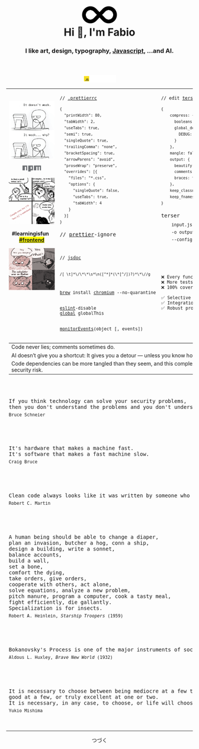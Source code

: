 <div align="center">
    <header>
        <h1>
            <img width="94px" height="46px" src="./res/image/devOpsAni.svg"><br>
            Hi 👋, I'm Fabio
        </h1>
        <h3>
            I like art, design, typography, <a href="https://httparchive.org/reports/state-of-javascript" target="_blank">Javascript</a>, ...and AI.
        </h3>
    </header>
    <p>
        <a href="https://developer.mozilla.org/en-US/search?q="><!-- ?q=FabioVergani -->
            <img width="90" alt="MDN" src="./res/image/JavaScript.svg">
        </a>
    </p>
    <table>
        <tr>
            <td valign="top" width="33%" rowspan="3">
                <br />
                <div align="center">
                    <p>
                        <a href="./res/memes/programming/worst-code-ever-run.jpg">
                            <img width="208" height"264" title="So true." src="./res/memes/programming/why.png">
                        </a>
                    </p>
                    <p>
                        <a href="./npm.md">
                            <img width="50px" src="./res/image/npm.svg">
                        </a>
                    </p>
                    <p>
                        <a href="https://jshint.com">
                            <img width="208" src="./res/memes/programming/line178s.png">
                        </a>
                    </p>
		    <p>
        		<b>#learningisfun</b>&ensp;
        		<b><mark><a href="./frontend.md">#frontend</a></mark></b>  	    
		    </p>
		    <img width="208" src="./res/memes/programming/calculatorWasOnRadian.png">
                </div>
            </td>
            <td valign="top" width="32%">
		    <pre><code>// <a href="https://prettier.io/docs/en/configuration.html">.prettierrc</a>
<sup>
{
  "printWidth": 80,
  "tabWidth": 2,
  "useTabs": true,
  "semi": true,
  "singleQuote": true,
  "trailingComma": "none",
  "bracketSpacing": true,
  "arrowParens": "avoid",
  "proseWrap": "preserve",
  "overrides": [{
    "files": "*.css",
    "options": {
      "singleQuote": false,
      "useTabs": true,
      "tabWidth": 4
    }
  }]
}</sup></code></pre>
<pre>
// <a href="https://prettier.io/playground">prettier</a>-ignore
</pre>
            </td>
            <td valign="top" width="34%">
<pre><code>// edit <a href="https://try.terser.org">terser</a> <a href="https://terser.org/docs/api-reference#minify-options-structure">options</a>
<sup>
{
    compress: {
      booleans: false,
      global_defs: {
        DEBUG: true
      }
    },
    mangle: false,
    output: {
      beautify: true,
      comments: true,
      braces: true
    },
    keep_classnames: true,
    keep_fnames: true
}</sup></code></pre>
<pre>
terser<sub>
    input.js
    -o output.js
    --config-file <a href="https://terser.org/docs/api-reference/#minify-options-structure">tc.json</a></sub>
</pre>
            </td>
        </tr>
	<tr>
		<td>
<pre><code>// <a href="https://jsdoc.app">jsdoc</a>
<br>
<sup>/[ \t]*\/\*\*\s*\n([^*]*(\*[^/])?)*\*\//g</sup>
</code></pre>
		</td>
		<td rowspan="2">
<sup>
<pre title="Il vero problema è che testiamo sempre nelle condizioni sbagliate.&#010;&#010;Facciamo prove di carico quando tutto è perfetto, stabile, pulito&#010;ed i pianeti sono allineati... ma nella realtà, le cose vanno male&#010;sempre nel modo più stupido ed imprevedibile possibile.&#010;&#010;C’è una verità che tutti conoscono ma che pochi hanno il coraggio di urlare:&#010;i sistemi critici vengono testati per fallire in modo educato,&#010;non in modo realistico.">
❌ Every functions needs a unit test.
❌ More tests mean fewer bugs.
❌ 100% coverage guarantee quality.<br>
✅ Selective unit testing.
✅ Integration tests.
✅ Robust production monitoring.
</pre>	
</sup>
		</td>
	</tr>
        <tr>
            <td>
<sub><pre>
<a href="https://formulae.brew.sh/cask/chromium">brew</a> install <a href="https://www.chromium.org/chromium-projects/)">chromium</a> --no-quarantine
<br>
<a href="https://eslint.org/demo">eslint</a>-disable
<a href="https://eslint.org/docs/user-guide/configuring/language-options">global</a> globalThis
<br>
<a href="https://developer.chrome.com/blog/quickly-monitor-events-from-the-console-panel-2/">monitorEvents</a>(object [, events])
</pre></sub>
            </td>
        </tr>
	<tr>
		<td align="center" colspan="3">
			<table>
				<tr>
					<td>
						Code never lies; comments sometimes do.
					</td>
				</tr> 
				<tr>
					<td title="Learn the fundamentals, build things, break things, fix it. 𝗧𝗵𝗲𝗿𝗲 𝗮𝗿𝗲 𝗻𝗼 𝘀𝗵𝗼𝗿𝘁𝗰𝘂𝘁𝘀">
						AI doesn’t give you a shortcut: It gives you a detour — unless you know how to guide it.
					</td>
				</tr>
				<tr>
					<td>
						Code dependencies can be more tangled than they seem, and this complexity poses serious security risk.
					</td>
			 	</tr>
			</table>
		</td>
	</tr>
	<tr>
		<td colspan="3">
<pre>
<p>
If you think technology can solve your security problems,
then you don't understand the problems and you don't understand the technology.
<sub>Bruce Schneier</sub>
</p>

<p>
It's hardware that makes a machine fast.
It's software that makes a fast machine slow.
<sub>Craig Bruce</sub>	
</p>

<p>
Clean code always looks like it was written by someone who cares.
<sub>Robert C. Martin</sub>	
</p>

<p>
A human being should be able to change a diaper, 
plan an invasion, butcher a hog, conn a ship,
design a building, write a sonnet,
balance accounts,
build a wall,
set a bone,
comfort the dying,
take orders, give orders,
cooperate with others, act alone,
solve equations, analyze a new problem,
pitch manure, program a computer, cook a tasty meal,
fight efficiently, die gallantly.
Specialization is for insects.
<sub>Robert A. Heinlein, <i>Starship Troopers</i> (1959)</sub>
</p>

<p>
Bokanovsky's Process is one of the major instruments of social stability!
<sub>Aldous L. Huxley, <i>Brave New World</i> (1932)</sub>
</p>

<p>
It is necessary to choose between being mediocre at a few things,
good at a few, or truly excellent at one or two.
It is necessary, in any case, to choose, or life will choose for us anyway.
<sub>Yukio Mishima</sub>
</p>	
</pre>	
		</td>
	</tr>
    </table>


<p>
つづく
</p>

<!--
![](./image.svg)

    <a href="https://www.linkedin.com/in/fvergani/">
        <img width="72" alt="linkedIn" src="./res/image/linkedIn.svg">
    </a>
-->
